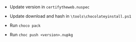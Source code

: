 - Update version in `certifytheweb.nuspec`
- Update download and hash in `\tools\chocolateyinstall.ps1`

- Run `choco pack`
- Run `choc push <version>.nupkg`